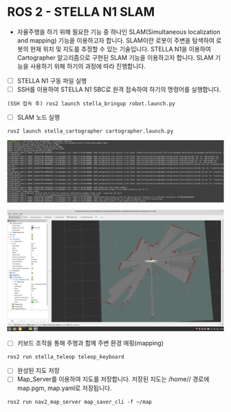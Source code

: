# ROS 2 - STELLA N1 SLAM

* 자율주행을 하기 위해 필요한 기능 중 하나인 SLAM(Simultaneous localization and mapping) 기능을 이용하고자 합니다. SLAM이란 로봇이 주변을 탐색하여 로봇의 현재 위치 및 지도를 추정할 수 있는 기술입니다. STELLA N1을 이용하여 Cartographer 알고리즘으로 구현된 SLAM 기능을 이용하고자 합니다. SLAM 기능을 사용하기 위해 하기의 과정에 따라 진행합니다.



* [ ] STELLA N1 구동 파일 실행&#x20;
* [ ] SSH를 이용하여 STELLA N1 SBC로 원격 접속하여 하기의 명령어를 실행합니다.

```
(SSH 접속 후) ros2 launch stella_bringup robot.launch.py
```



* [ ] SLAM 노드 실행

```
ros2 launch stella_cartographer cartographer.launch.py
```

![](../../.gitbook/assets/066.png)

![](../../.gitbook/assets/067.png)

* [ ] 키보드 조작을 통해 주행과 함께 주변 환경 매핑(mapping)

```
ros2 run stella_teleop teleop_keyboard
```



* [ ] 완성된 지도 저장&#x20;
* [ ] Map\_Server를 이용하여 지도를 저장합니다. 저장된 지도는 /home// 경로에 map.pgm, map.yaml로 저장됩니다.

```
ros2 run nav2_map_server map_saver_cli -f ~/map
```

